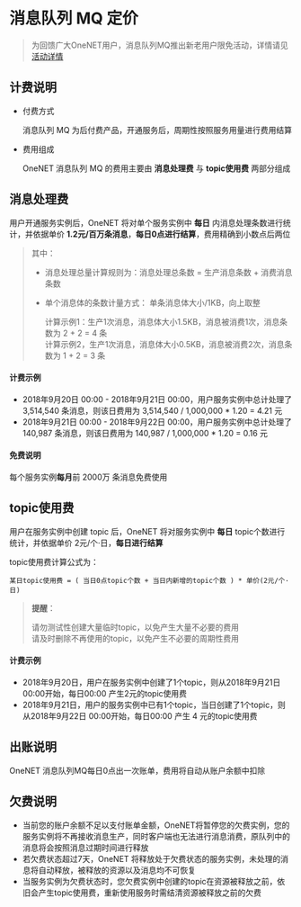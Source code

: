 # 消息队列 MQ 定价

 > 为回馈广大OneNET用户，消息队列MQ推出新老用户限免活动，详情请见[活动详情](https://open.iot.10086.cn/iotbox/information/detail?id=332)

## 计费说明
- 付费方式

    消息队列 MQ 为后付费产品，开通服务后，周期性按照服务用量进行费用结算

- 费用组成

    OneNET 消息队列 MQ 的费用主要由 **消息处理费** 与 **topic使用费** 两部分组成

## 消息处理费

用户开通服务实例后，OneNET 将对单个服务实例中 **每日** 内消息处理条数进行统计，并依据单价 **1.2元/百万条消息**，**每日0点进行结算**，费用精确到小数点后两位

> 其中：
> - 消息处理总量计算规则为：消息处理总条数 = 生产消息条数 + 消费消息条数   
> 
> - 单个消息体的条数计量方式： 单条消息体大小/1KB，向上取整
>
>     计算示例1：生产1次消息，消息体大小1.5KB，消息被消费1次，消息条数为 2 + 2 = 4 条  
>     计算示例2，生产1次消息，消息体大小0.5KB，消息被消费2次，消息条数为 1 + 2 = 3 条

#### 计费示例

- 2018年9月20日 00:00 - 2018年9月21日 00:00，用户服务实例中总计处理了 3,514,540 条消息，则该日费用为 3,514,540 / 1,000,000 * 1.20 = 4.21 元
- 2018年9月21日 00:00 - 2018年9月22日 00:00，用户服务实例中总计处理了 140,987 条消息，则该日费用为 140,987 / 1,000,000 * 1.20 = 0.16 元

#### 免费说明

每个服务实例**每月**前 2000万 条消息免费使用


## topic使用费

用户在服务实例中创建 topic 后，OneNET 将对服务实例中 **每日** topic个数进行统计，并依据单价 2元/个·日，**每日进行结算**

topic使用费计算公式为：

    某日topic使用费 = ( 当日0点topic个数 + 当日内新增的topic个数 ) * 单价(2元/个·日)

> **提醒**： 
>  
> 请勿测试性创建大量临时topic，以免产生大量不必要的费用  
> 请及时删除不再使用的topic，以免产生不必要的周期性费用


#### 计费示例

- 2018年9月20日，用户在服务实例中创建了1个topic，则从2018年9月21日 00:00开始，每日00:00 产生2元的topic使用费
- 2018年9月21日，用户的服务实例中已有1个topic，当日创建了1个topic，则从2018年9月22日 00:00开始，每日00:00 产生 4 元的topic使用费


## 出账说明

OneNET 消息队列MQ每日0点出一次账单，费用将自动从账户余额中扣除

## 欠费说明
- 当前您的账户余额不足以支付账单金额，OneNET将暂停您的欠费实例，您的服务实例将不再接收消息生产，同时客户端也无法进行消息消费，原队列中的消息将会按照消息过期时间进行释放
- 若欠费状态超过7天，OneNET 将释放处于欠费状态的服务实例，未处理的消息将自动释放，被释放的资源以及消息均不可恢复
- 当服务实例为欠费状态时，您欠费实例中创建的topic在资源被释放之前，依旧会产生topic使用费，重新使用服务时需结清资源被释放之前的欠费